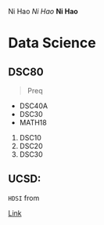 Ni Hao 
*Ni Hao*
**Ni Hao** 
# Data Science
## DSC80
> Preq

* DSC40A
* DSC30
* MATH18

1. DSC10
2. DSC20
3. DSC30

UCSD:
---

`HDSI` from

[Link](http://google.com)
